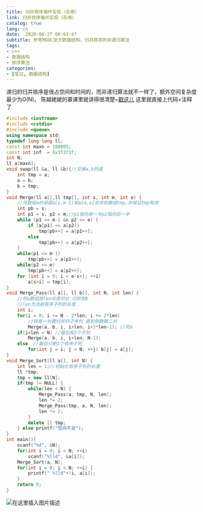 ```yaml
---
title: 归并排序循环实现（存用）
link: 归并排序循环实现（存用）
catalog: true
lang: cn
date:  2020-08-27 00:03:47
subtitle: 参考MOOC浙大数据结构，归并排序的非递归算法
tags:
- c++
- 数据结构
- 排序算法
categories:
- [笔记, 数据结构]
---
```


递归的归并排序是很占空间和时间的，而非递归算法就不一样了，额外空间复杂度最少为O(N)。
陈越姥姥的慕课里就讲得很清楚~[戳这儿](https://www.icourse163.org/learn/ZJU-93001?tid=1459700443#/learn/content?type=detail&id=1235254071&cid=1254945270)
这里就直接上代码+注释了
```cpp
#include <iostream>
#include <cstdio>
#include <queue>
using namespace std;
typedef long long ll;
const int maxn = 100005;
const int inf  = 0x3f3f3f;
int N;
ll a[maxn];
void swap(ll &a, ll &b){//交换a,b的值
    int tmp = a;
    a = b;
    b = tmp;
}
void Merge(ll a[],ll tmp[], int s, int m, int e) {
    //将数组a的局部a[s,m-1]和a[m,e]合并到数组tmp,并保证tmp有序
    int pb = s;
    int p1 = s, p2 = m;//p1指向前一半p2指向后一半
    while (p1 <= m-1 && p2 <= e) {
        if (a[p1] <= a[p2])
            tmp[pb++] = a[p1++];
        else 
            tmp[pb++] = a[p2++];
    }
    while(p1 <= m-1) 
        tmp[pb++] = a[p1++];
    while(p2 <= e) 
        tmp[pb++] = a[p2++];
    for (int i = 0; i < e-s+1; ++i)
        a[s+i] = tmp[i];
}
void Merge_Pass(ll a[], ll b[], int N, int len) {
    //将a数组按len长度切分 归并到b
    //len为当前有序子列的长度
    int i;
    for(i = 0; i <= N - 2*len; i += 2*len) 
        //找每一对要归并的子序列 直到倒数第二对
        Merge(a, b, i, i+len, i+2*len-1); //将a
    if(i+len < N) //最后有2个子列
        Merge(a, b, i, i+len, N-1);
    else  //最后只剩1个有序子列
        for(int j = i; j < N; ++j) b[j] = a[j];
}
void Merge_Sort(ll a[], int N) {
    int len = 1;//初始化有序子列的长度
    ll *tmp;
    tmp = new ll[N];
    if(tmp != NULL) {
        while(len < N) {
            Merge_Pass(a, tmp, N, len);
            len *= 2;
            Merge_Pass(tmp, a, N, len);
            len *= 2;
        }
        delete [] tmp;
    } else printf("空间不足");
}
int main(){
    scanf("%d", &N);
    for(int i = 0; i < N; ++i) 
        scanf("%lld", &a[i]);
    Merge_Sort(a, N);
    for(int i = 0; i < N; ++i) {
        printf(" %lld"+!i, a[i]);
    }
    return 0;
}
```
![在这里插入图片描述](https://img-blog.csdnimg.cn/20200827000243956.png?x-oss-process=image/watermark,type_ZmFuZ3poZW5naGVpdGk,shadow_10,text_aHR0cHM6Ly9ibG9nLmNzZG4ubmV0L3FxXzQ1ODkwNTMz,size_16,color_FFFFFF,t_70#pic_center)

